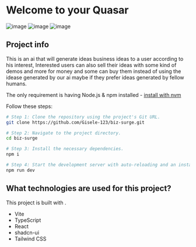 # Welcome to your Quasar
![image](https://github.com/user-attachments/assets/c9ca81f3-65e0-4587-ba4c-d45a41ed2d7d)
![image](https://github.com/user-attachments/assets/3a0bc00e-c8cb-49ce-bb4c-66951f68fb13)
![image](https://github.com/user-attachments/assets/008a3d7a-83a9-4651-8b01-256a870a81f7)


## Project info
This is an ai that will generate ideas business ideas to a user according to his interest, Interested users can also sell their ideas with some kind of demos and more for money and some can buy them instead of using the idease generated by our ai maybe if they prefer ideas generated by fellow humans.


The only requirement is having Node.js & npm installed - [install with nvm](https://github.com/nvm-sh/nvm#installing-and-updating)

Follow these steps:

```sh
# Step 1: Clone the repository using the project's Git URL.
git clone https://github.com/Gisele-123/biz-surge.git

# Step 2: Navigate to the project directory.
cd biz-surge

# Step 3: Install the necessary dependencies.
npm i

# Step 4: Start the development server with auto-reloading and an instant preview.
npm run dev
```
## What technologies are used for this project?

This project is built with .

- Vite
- TypeScript
- React
- shadcn-ui
- Tailwind CSS
